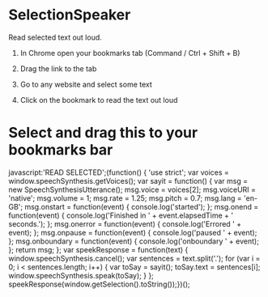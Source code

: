 # SelectionSpeaker
Read selected text out loud.


1. In Chrome open your bookmarks tab (Command / Ctrl + Shift + B)

2. Drag the link to the tab

3. Go to any website and select some text

4. Click on the bookmark to read the text out loud

# Select and drag this to your bookmarks bar

javascript:'READ SELECTED';(function() {    'use strict';    var voices = window.speechSynthesis.getVoices();    var sayit = function() {        var msg = new SpeechSynthesisUtterance();        msg.voice = voices[2];        msg.voiceURI = 'native';        msg.volume = 1;        msg.rate = 1.25;        msg.pitch = 0.7;        msg.lang = 'en-GB';        msg.onstart = function(event) {            console.log('started');        };        msg.onend = function(event) {            console.log('Finished in ' + event.elapsedTime + ' seconds.');        };        msg.onerror = function(event) {            console.log('Errored ' + event);        };        msg.onpause = function(event) {            console.log('paused ' + event);        };        msg.onboundary = function(event) {            console.log('onboundary ' + event);        };        return msg;    };    var speekResponse = function(text) {        window.speechSynthesis.cancel();        var sentences = text.split('.');        for (var i = 0; i < sentences.length; i++) {            var toSay = sayit();            toSay.text = sentences[i];            window.speechSynthesis.speak(toSay);        }    };    speekResponse(window.getSelection().toString());})();